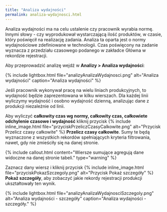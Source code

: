 ```yaml
---
title: "Analiza wydajności"
permalink: analiza-wydajnosci.html
---
```


Analiza wydajności ma na celu ustalenie czy pracownik wyrabia normę. Innymi słowy - czy wyprodukował wystarczającą ilość produktów, w czasie, który poświęcił na realizację zadania. Analiza ta oparta jest o normy wydajnościowe zdefiniowane w technologii. Czas poświęcony na zadanie wyznacza z przedziału czasowego podanego w zakładce Główna w rekordzie rejestracji.

Aby przeprowadzić analizę wejdź w **Analizy > Analiza wydajności**:

{% include lightbox.html file="analizyAnalizaWydajnosci.png" alt="Analiza wydajności" caption="Analiza wydajności" %}

Jeśli pracownik wykonywał pracę na wielu liniach produkcyjnych, to wydajność będzie zaprezentowana w kilku wierszach. Dla każdej linii wyliczymy wydajność i osobno wydajność dzienną, analizując dane z produkcji niezależnie od linii.

Aby wyliczyć **całkowity czas wg normy, całkowity czas, całkowiete odchylenie czasowe i wydajność** kliknij przycisk {% include inline_image.html file="przyciskPrzeliczCzasyCalkowite.png" alt="Przycisk Przelicz czasy całkowite" %} **Przelicz czasy całkowite**. Sumy te będą wyznaczone z wszystkich rekordów spełniających kryteria filtrowania, nawet, gdy nie zmieściły się na danej stronie.

{% include callout.html content="Wiersze sumujące agregują dane widoczne na danej stronie tabeli." type="warning" %}

Zaznacz dany wiersz i kliknij przycisk {% include inline_image.html file="przyciskPokazSzczegoly.png" alt="Przycisk Pokaż szczegóły" %} **Pokaż szczegóły**, aby zobaczyć jakie rekordy rejestracji produkcji ukształtowały ten wynik.

{% include lightbox.html file="analizyAnalizaWydajnosciSzczegoly.png" alt="Analiza wydajności - szczegóły" caption="Analiza wydajności - szczegóły." %}

